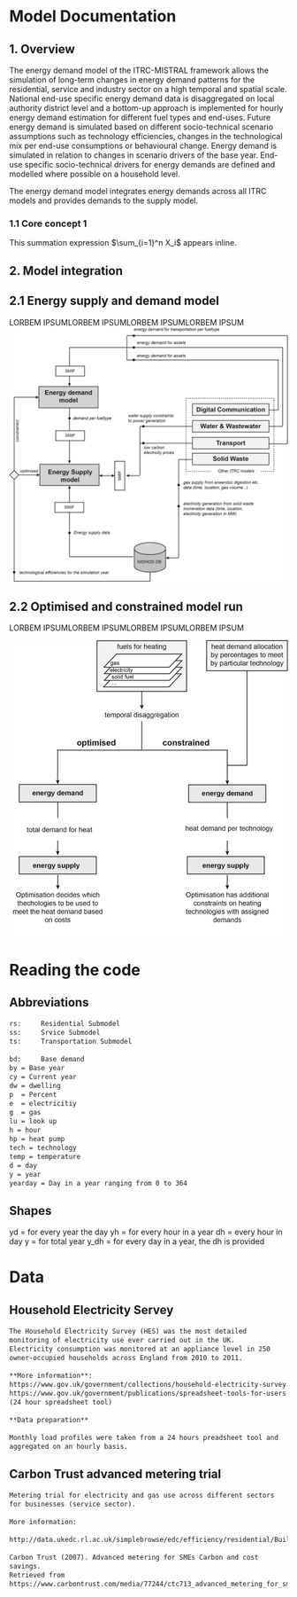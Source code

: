 
Model Documentation
===================

## 1. Overview

The energy demand model of the ITRC-MISTRAL framework allows 
the simulation of long-term changes in energy demand patterns
for the residential, service and industry sector on a high temporal
and spatial scale. National end-use specific energy demand data is
disaggregated on local authority district level and a bottom-up approach
is implemented for hourly energy demand estimation for different fuel types
and end-uses. 
Future energy demand is simulated based on different
socio-technical scenario assumptions such as technology efficiencies,
changes in the technological mix per end-use consumptions or behavioural change.
Energy demand is simulated in relation to changes in scenario drivers of the
base year. End-use specific socio-technical drivers for energy demands
are defined and modelled where possible on a household level.

The energy demand model integrates energy demands across
all ITRC models and provides demands to the supply model.

### 1.1 Core concept 1


This summation expression $\sum_{i=1}^n X_i$ appears inline.


## 2. Model integration


## 2.1 Energy supply and demand model

LORBEM IPSUMLORBEM IPSUMLORBEM IPSUMLORBEM IPSUM
![Image of model integration](../docs/documentation_images/001-Supply_and_demand_overview.png)

## 2.2 Optimised and constrained model run

LORBEM IPSUMLORBEM IPSUMLORBEM IPSUMLORBEM IPSUM

![Two modes](../docs/documentation_images/002-constrained_optimised_modes.png)



Reading the code
===================

## Abbreviations

    rs:     Residential Submodel
    ss:     Srvice Submodel
    ts:     Transportation Submodel

    bd:     Base demand
    by = Base year
    cy = Current year
    dw = dwelling
    p  = Percent
    e  = electricitiy
    g  = gas
    lu = look up
    h = hour
    hp = heat pump
    tech = technology
    temp = temperature
    d = day
    y = year
    yearday = Day in a year ranging from 0 to 364

## Shapes

yd = for every year the day
yh = for every hour in a year
dh = every hour in day
y = for total year
y_dh = for every day in a year, the dh is provided

Data
===================

## Household Electricity Servey

    The Household Electricity Survey (HES) was the most detailed monitoring of electricity use ever carried out in the UK.
    Electricity consumption was monitored at an appliance level in 250 owner-occupied households across England from 2010 to 2011.

    **More information**:
    https://www.gov.uk/government/collections/household-electricity-survey 
    https://www.gov.uk/government/publications/spreadsheet-tools-for-users (24 hour spreadsheet tool)

    **Data preparation**

    Monthly load profiles were taken from a 24 hours preadsheet tool and aggregated on an hourly basis.
    

## Carbon Trust advanced metering trial

    Metering trial for electricity and gas use across different sectors for businesses (service sector).

    More information:

    http://data.ukedc.rl.ac.uk/simplebrowse/edc/efficiency/residential/Buildings/AdvancedMeteringTrial_2006/
    
    Carbon Trust (2007). Advanced metering for SMEs Carbon and cost savings.
    Retrieved from https://www.carbontrust.com/media/77244/ctc713_advanced_metering_for_smes.pdf

